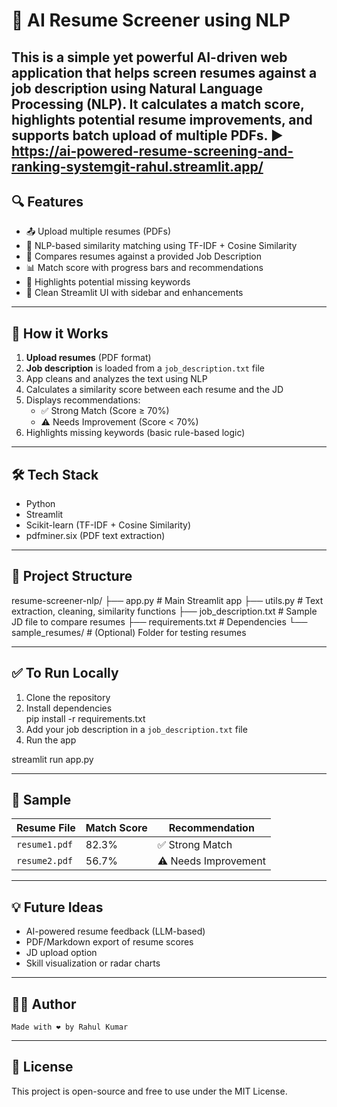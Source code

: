 # 📄 AI Resume Screener using NLP

This is a simple yet powerful AI-driven web application that helps screen resumes against a job description using Natural Language Processing (NLP). It calculates a match score, highlights potential resume improvements, and supports batch upload of multiple PDFs.
▶️ **https://ai-powered-resume-screening-and-ranking-systemgit-rahul.streamlit.app/**
---

## 🔍 Features

- 📤 Upload multiple resumes (PDFs)
- 🧠 NLP-based similarity matching using TF-IDF + Cosine Similarity
- 📌 Compares resumes against a provided Job Description
- 📊 Match score with progress bars and recommendations
- 🔎 Highlights potential missing keywords
- 🎨 Clean Streamlit UI with sidebar and enhancements

---

## 🚀 How it Works

1. **Upload resumes** (PDF format)
2. **Job description** is loaded from a `job_description.txt` file
3. App cleans and analyzes the text using NLP
4. Calculates a similarity score between each resume and the JD
5. Displays recommendations:
   - ✅ Strong Match (Score ≥ 70%)
   - ⚠️ Needs Improvement (Score < 70%)
6. Highlights missing keywords (basic rule-based logic)

---

## 🛠️ Tech Stack

- Python
- Streamlit
- Scikit-learn (TF-IDF + Cosine Similarity)
- pdfminer.six (PDF text extraction)

---

## 📁 Project Structure

resume-screener-nlp/ ├── app.py # Main Streamlit app ├── utils.py # Text extraction, cleaning, similarity functions ├── job_description.txt # Sample JD file to compare resumes ├── requirements.txt # Dependencies └── sample_resumes/ # (Optional) Folder for testing resumes

---

## ✅ To Run Locally

1. Clone the repository  
2. Install dependencies  
    pip install -r requirements.txt
3. Add your job description in a `job_description.txt` file  
4. Run the app  

streamlit run app.py

---

## 📌 Sample

| Resume File       | Match Score | Recommendation       |
|-------------------|-------------|----------------------|
| `resume1.pdf`     | 82.3%       | ✅ Strong Match       |
| `resume2.pdf`     | 56.7%       | ⚠️ Needs Improvement |

---

## 💡 Future Ideas

- AI-powered resume feedback (LLM-based)
- PDF/Markdown export of resume scores
- JD upload option
- Skill visualization or radar charts

---

## 🧑‍💻 Author

    Made with ❤️ by Rahul Kumar

---

## 📜 License

This project is open-source and free to use under the MIT License.
